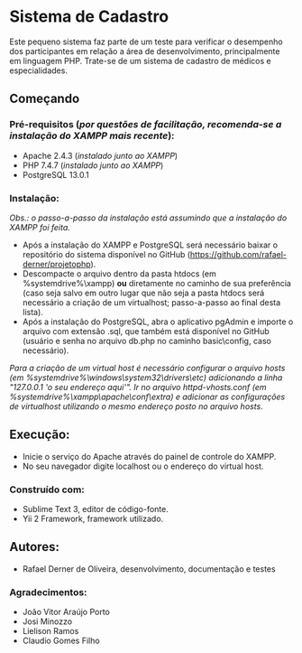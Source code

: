 # Sistema de Cadastro

Este pequeno sistema faz parte de um teste para verificar o desempenho dos participantes em relação a área de desenvolvimento, principalmente em linguagem PHP.
Trate-se de um sistema de cadastro de médicos e especialidades.

## Começando

### Pré-requisitos (_por questões de facilitação, recomenda-se a instalação do XAMPP mais recente_):

- Apache 2.4.3 (_instalado junto ao XAMPP_)
- PHP 7.4.7 (_instalado junto ao XAMPP_)
- PostgreSQL 13.0.1

### Instalação:
_Obs.: o passo-a-passo da instalação está assumindo que a instalação do XAMPP foi feita._

- Após a instalação do XAMPP e PostgreSQL será necessário baixar o repositório do sistema disponível no GitHub (https://github.com/rafael-derner/projetophp).
- Descompacte o arquivo dentro da pasta htdocs (em %systemdrive%\xampp\) **ou** diretamente no caminho de sua preferência (caso seja salvo em outro lugar que não seja a pasta htdocs será necessário a criação de um virtualhost; passo-a-passo ao final desta lista).
- Após a instalação do PostgreSQL, abra o aplicativo pgAdmin e importe o arquivo com extensão .sql, que também está disponível no GitHub (usuário e senha no arquivo db.php no caminho basic\config, caso necessário).

_Para a criação de um virtual host é necessário configurar o arquivo hosts (em %systemdrive%\windows\system32\drivers\etc) adicionando a linha "127.0.0.1  'o seu endereço aqui'". Ir no arquivo httpd-vhosts.conf (em %systemdrive%\xampp\apache\conf\extra) e adicionar as configurações de virtualhost utilizando o mesmo endereço posto no arquivo hosts_.


## Execução:

- Inicie o serviço do Apache através do painel de controle do XAMPP.
- No seu navegador digite localhost ou o endereço do virtual host.

### Construído com:

- Sublime Text 3, editor de código-fonte.
- Yii 2 Framework, framework utilizado.

## Autores:

- Rafael Derner de Oliveira, desenvolvimento, documentação e testes

### Agradecimentos:

- João Vitor Araújo Porto
- Josi Minozzo
- Lielison Ramos
- Claudio Gomes Filho
